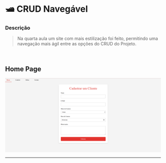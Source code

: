 # 🛥️ CRUD Navegável

### Descrição

> Na quarta aula um site com mais estilização foi feito, permitindo uma navegação mais ágil entre as opções do CRUD do Projeto.

<br>

## Home Page
 <img src= "https://github.com/RgoSL/PW-III-2025/blob/Ativ04/Repositorio%20Img/HomePage.png" alt="Página do Projeto"/>

---
